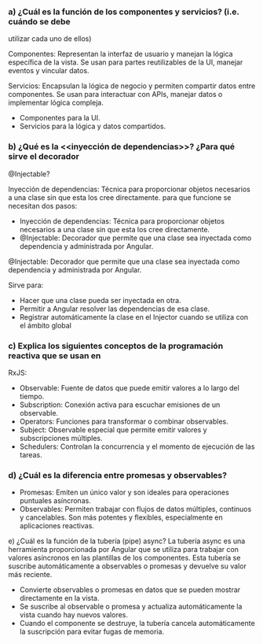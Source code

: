 ### a) ¿Cuál es la función de los componentes y servicios? (i.e. cuándo se debe
utilizar cada uno de ellos)

Componentes:
Representan la interfaz de usuario y manejan la lógica específica de la vista. Se usan para partes reutilizables de la UI, manejar eventos y vincular datos.

Servicios:
Encapsulan la lógica de negocio y permiten compartir datos entre componentes. Se usan para interactuar con APIs, manejar datos o implementar lógica compleja.

- Componentes para la UI. 
- Servicios para la lógica y datos compartidos.

### b) ¿Qué es la <<inyección de dependencias>>? ¿Para qué sirve el decorador
@Injectable?

Inyección de dependencias: Técnica para proporcionar objetos necesarios a una clase sin que esta los cree directamente. para que funcione se necesitan dos pasos:
- Inyección de dependencias: Técnica para proporcionar objetos necesarios a una clase sin que esta los cree directamente.
- @Injectable: Decorador que permite que una clase sea inyectada como dependencia y administrada por Angular.

@Injectable: Decorador que permite que una clase sea inyectada como dependencia y administrada por Angular.

Sirve para:
- Hacer que una clase pueda ser inyectada en otra.
- Permitir a Angular resolver las dependencias de esa clase.
- Registrar automáticamente la clase en el Injector cuando se utiliza con el ámbito global 

### c) Explica los siguientes conceptos de la programación reactiva que se usan en
RxJS:
- Observable: Fuente de datos que puede emitir valores a lo largo del tiempo.
- Subscription: Conexión activa para escuchar emisiones de un observable.
- Operators: Funciones para transformar o combinar observables.
- Subject: Observable especial que permite emitir valores y subscripciones múltiples.
- Schedulers: Controlan la concurrencia y el momento de ejecución de las tareas.

### d) ¿Cuál es la diferencia entre promesas y observables?

- Promesas: Emiten un único valor y son ideales para operaciones puntuales asíncronas.
- Observables: Permiten trabajar con flujos de datos múltiples, continuos y cancelables. Son más potentes y flexibles, especialmente en aplicaciones reactivas.

e) ¿Cuál es la función de la tubería (pipe) async?
La tubería async es una herramienta proporcionada por Angular que se utiliza para trabajar con valores asíncronos en las plantillas de los componentes. Esta tubería se suscribe automáticamente a observables o promesas y devuelve su valor más reciente.

- Convierte observables o promesas en datos que se pueden mostrar directamente en la vista.
- Se suscribe al observable o promesa y actualiza automáticamente la vista cuando hay nuevos valores.
- Cuando el componente se destruye, la tubería cancela automáticamente la suscripción para evitar fugas de memoria.